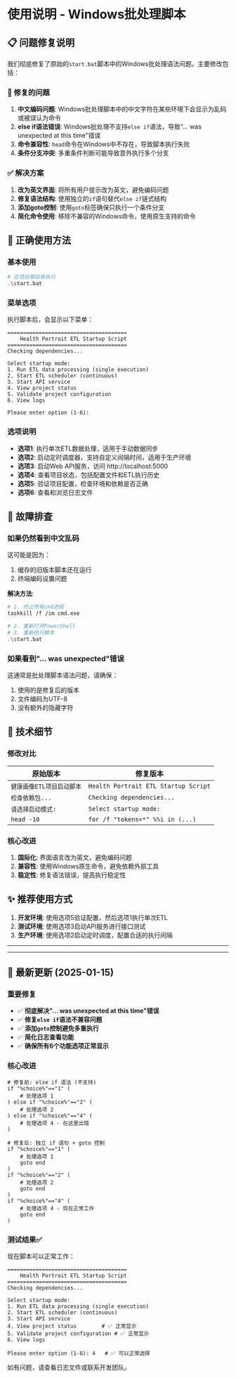 # 使用说明 - Windows批处理脚本

## 📋 问题修复说明

我们彻底修复了原始的`start.bat`脚本中的Windows批处理语法问题。主要修改包括：

### 🐛 修复的问题

1. **中文编码问题**: Windows批处理脚本中的中文字符在某些环境下会显示为乱码或被误认为命令
2. **else if语法错误**: Windows批处理不支持`else if`语法，导致"... was unexpected at this time"错误
3. **命令兼容性**: `head`命令在Windows中不存在，导致脚本执行失败
4. **条件分支冲突**: 多重条件判断可能导致意外执行多个分支

### ✅ 解决方案

1. **改为英文界面**: 将所有用户提示改为英文，避免编码问题
2. **修复语法结构**: 使用独立的`if`语句替代`else if`链式结构
3. **添加goto控制**: 使用`goto`标签确保只执行一个条件分支
4. **简化命令使用**: 移除不兼容的Windows命令，使用原生支持的命令

## 🚀 正确使用方法

### 基本使用

```bash
# 在项目根目录执行
.\start.bat
```

### 菜单选项

执行脚本后，会显示以下菜单：

```
======================================
    Health Portrait ETL Startup Script
======================================
Checking dependencies...

Select startup mode:
1. Run ETL data processing (single execution)
2. Start ETL scheduler (continuous)
3. Start API service
4. View project status
5. Validate project configuration
6. View logs

Please enter option (1-6):
```

### 选项说明

- **选项1**: 执行单次ETL数据处理，适用于手动数据同步
- **选项2**: 启动定时调度器，支持自定义间隔时间，适用于生产环境
- **选项3**: 启动Web API服务，访问 http://localhost:5000
- **选项4**: 查看项目状态，包括配置文件和ETL执行历史
- **选项5**: 验证项目配置，检查环境和依赖是否正确
- **选项6**: 查看和浏览日志文件

## 🔧 故障排查

### 如果仍然看到中文乱码

这可能是因为：
1. 缓存的旧版本脚本还在运行
2. 终端编码设置问题

**解决方法**:
```bash
# 1. 终止所有cmd进程
taskkill /f /im cmd.exe

# 2. 重新打开PowerShell
# 3. 重新执行脚本
.\start.bat
```

### 如果看到"... was unexpected"错误

这通常是批处理脚本语法问题，请确保：
1. 使用的是修复后的版本
2. 文件编码为UTF-8
3. 没有额外的隐藏字符

## 📝 技术细节

### 修改对比

| 原始版本 | 修复版本 |
|---------|---------|
| `健康画像ETL项目启动脚本` | `Health Portrait ETL Startup Script` |
| `检查依赖包...` | `Checking dependencies...` |
| `请选择启动模式:` | `Select startup mode:` |
| `head -10` | `for /f "tokens=*" %%i in (...)` |

### 核心改进

1. **国际化**: 界面语言改为英文，避免编码问题
2. **兼容性**: 使用Windows原生命令，避免依赖外部工具
3. **稳定性**: 修复语法错误，提高执行稳定性

## ✨ 推荐使用方式

1. **开发环境**: 使用选项5验证配置，然后选项1执行单次ETL
2. **测试环境**: 使用选项3启动API服务进行接口测试
3. **生产环境**: 使用选项2启动定时调度，配置合适的执行间隔

---

---

## 🔄 最新更新 (2025-01-15)

### 重要修复
- ✅ **彻底解决"... was unexpected at this time"错误**
- ✅ **修复`else if`语法不兼容问题**
- ✅ **添加`goto`控制避免多重执行**
- ✅ **简化日志查看功能**
- ✅ **确保所有6个功能选项正常显示**

### 核心改进

```batch
# 修复前: else if 语法 (不支持)
if "%choice%"=="1" (
    # 处理选项 1
) else if "%choice%"=="2" (
    # 处理选项 2  
) else if "%choice%"=="4" (
    # 处理选项 4 - 在这里出错
)

# 修复后: 独立 if 语句 + goto 控制
if "%choice%"=="1" (
    # 处理选项 1
    goto end
)
if "%choice%"=="2" (
    # 处理选项 2
    goto end
)
if "%choice%"=="4" (
    # 处理选项 4 - 现在正常工作
    goto end
)
```

### 测试结果✅

现在脚本可以正常工作：
```
======================================
    Health Portrait ETL Startup Script
======================================
Checking dependencies...

Select startup mode:
1. Run ETL data processing (single execution)
2. Start ETL scheduler (continuous)
3. Start API service
4. View project status        # ✅ 正常显示
5. Validate project configuration # ✅ 正常显示
6. View logs

Please enter option (1-6): 4   # ✅ 可以正常选择
```

如有问题，请查看日志文件或联系开发团队。